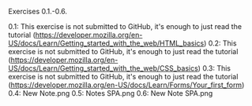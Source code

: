 Exercises 0.1.-0.6.

0.1: This exercise is not submitted to GitHub, it's enough to just read the tutorial (https://developer.mozilla.org/en-US/docs/Learn/Getting_started_with_the_web/HTML_basics)
0.2: This exercise is not submitted to GitHub, it's enough to just read the tutorial (https://developer.mozilla.org/en-US/docs/Learn/Getting_started_with_the_web/CSS_basics)
0.3: This exercise is not submitted to GitHub, it's enough to just read the tutorial (https://developer.mozilla.org/en-US/docs/Learn/Forms/Your_first_form)
0.4: New Note.png
0.5: Notes SPA.png
0.6: New Note SPA.png
